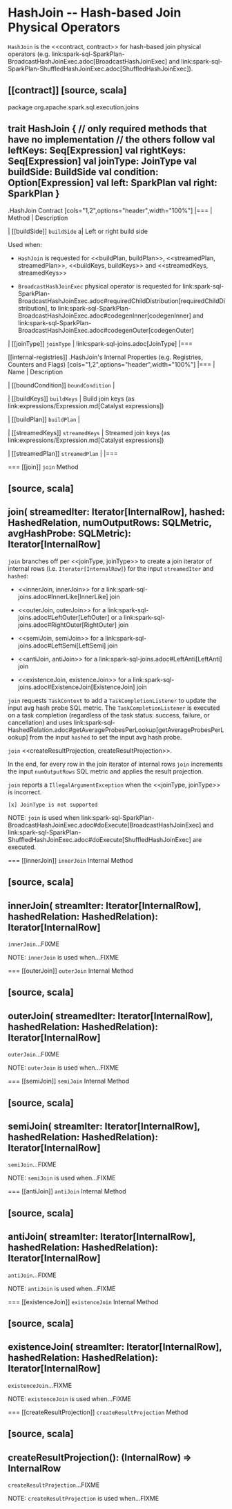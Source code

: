 # HashJoin -- Hash-based Join Physical Operators

`HashJoin` is the <<contract, contract>> for hash-based join physical operators (e.g. link:spark-sql-SparkPlan-BroadcastHashJoinExec.adoc[BroadcastHashJoinExec] and link:spark-sql-SparkPlan-ShuffledHashJoinExec.adoc[ShuffledHashJoinExec]).

[[contract]]
[source, scala]
----
package org.apache.spark.sql.execution.joins

trait HashJoin {
  // only required methods that have no implementation
  // the others follow
  val leftKeys: Seq[Expression]
  val rightKeys: Seq[Expression]
  val joinType: JoinType
  val buildSide: BuildSide
  val condition: Option[Expression]
  val left: SparkPlan
  val right: SparkPlan
}
----

.HashJoin Contract
[cols="1,2",options="header",width="100%"]
|===
| Method
| Description

| [[buildSide]] `buildSide`
a| Left or right build side

Used when:

* `HashJoin` is requested for <<buildPlan, buildPlan>>, <<streamedPlan, streamedPlan>>, <<buildKeys, buildKeys>> and <<streamedKeys, streamedKeys>>

* `BroadcastHashJoinExec` physical operator is requested for link:spark-sql-SparkPlan-BroadcastHashJoinExec.adoc#requiredChildDistribution[requiredChildDistribution], to link:spark-sql-SparkPlan-BroadcastHashJoinExec.adoc#codegenInner[codegenInner] and link:spark-sql-SparkPlan-BroadcastHashJoinExec.adoc#codegenOuter[codegenOuter]

| [[joinType]] `joinType`
| link:spark-sql-joins.adoc[JoinType]
|===

[[internal-registries]]
.HashJoin's Internal Properties (e.g. Registries, Counters and Flags)
[cols="1,2",options="header",width="100%"]
|===
| Name
| Description

| [[boundCondition]] `boundCondition`
|

| [[buildKeys]] `buildKeys`
| Build join keys (as link:expressions/Expression.md[Catalyst expressions])

| [[buildPlan]] `buildPlan`
|

| [[streamedKeys]] `streamedKeys`
| Streamed join keys (as link:expressions/Expression.md[Catalyst expressions])

| [[streamedPlan]] `streamedPlan`
|
|===

=== [[join]] `join` Method

[source, scala]
----
join(
  streamedIter: Iterator[InternalRow],
  hashed: HashedRelation,
  numOutputRows: SQLMetric,
  avgHashProbe: SQLMetric): Iterator[InternalRow]
----

`join` branches off per <<joinType, joinType>> to create a join iterator of internal rows (i.e. `Iterator[InternalRow]`) for the input `streamedIter` and `hashed`:

* <<innerJoin, innerJoin>> for a link:spark-sql-joins.adoc#InnerLike[InnerLike] join

* <<outerJoin, outerJoin>> for a link:spark-sql-joins.adoc#LeftOuter[LeftOuter] or a link:spark-sql-joins.adoc#RightOuter[RightOuter] join

* <<semiJoin, semiJoin>> for a link:spark-sql-joins.adoc#LeftSemi[LeftSemi] join

* <<antiJoin, antiJoin>> for a link:spark-sql-joins.adoc#LeftAnti[LeftAnti] join

* <<existenceJoin, existenceJoin>> for a link:spark-sql-joins.adoc#ExistenceJoin[ExistenceJoin] join

`join` requests `TaskContext` to add a `TaskCompletionListener` to update the input avg hash probe SQL metric. The `TaskCompletionListener` is executed on a task completion (regardless of the task status: success, failure, or cancellation) and uses link:spark-sql-HashedRelation.adoc#getAverageProbesPerLookup[getAverageProbesPerLookup] from the input `hashed` to set the input avg hash probe.

`join` <<createResultProjection, createResultProjection>>.

In the end, for every row in the join iterator of internal rows `join` increments the input `numOutputRows` SQL metric and applies the result projection.

`join` reports a `IllegalArgumentException` when the <<joinType, joinType>> is incorrect.

```
[x] JoinType is not supported
```

NOTE: `join` is used when link:spark-sql-SparkPlan-BroadcastHashJoinExec.adoc#doExecute[BroadcastHashJoinExec] and link:spark-sql-SparkPlan-ShuffledHashJoinExec.adoc#doExecute[ShuffledHashJoinExec] are executed.

=== [[innerJoin]] `innerJoin` Internal Method

[source, scala]
----
innerJoin(
  streamIter: Iterator[InternalRow],
  hashedRelation: HashedRelation): Iterator[InternalRow]
----

`innerJoin`...FIXME

NOTE: `innerJoin` is used when...FIXME

=== [[outerJoin]] `outerJoin` Internal Method

[source, scala]
----
outerJoin(
  streamedIter: Iterator[InternalRow],
  hashedRelation: HashedRelation): Iterator[InternalRow]
----

`outerJoin`...FIXME

NOTE: `outerJoin` is used when...FIXME

=== [[semiJoin]] `semiJoin` Internal Method

[source, scala]
----
semiJoin(
  streamIter: Iterator[InternalRow],
  hashedRelation: HashedRelation): Iterator[InternalRow]
----

`semiJoin`...FIXME

NOTE: `semiJoin` is used when...FIXME

=== [[antiJoin]] `antiJoin` Internal Method

[source, scala]
----
antiJoin(
  streamIter: Iterator[InternalRow],
  hashedRelation: HashedRelation): Iterator[InternalRow]
----

`antiJoin`...FIXME

NOTE: `antiJoin` is used when...FIXME

=== [[existenceJoin]] `existenceJoin` Internal Method

[source, scala]
----
existenceJoin(
  streamIter: Iterator[InternalRow],
  hashedRelation: HashedRelation): Iterator[InternalRow]
----

`existenceJoin`...FIXME

NOTE: `existenceJoin` is used when...FIXME

=== [[createResultProjection]] `createResultProjection` Method

[source, scala]
----
createResultProjection(): (InternalRow) => InternalRow
----

`createResultProjection`...FIXME

NOTE: `createResultProjection` is used when...FIXME
